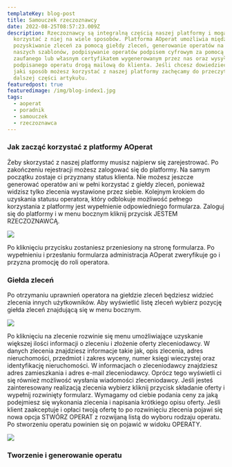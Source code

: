 ```yaml
---
templateKey: blog-post
title: Samouczek rzeczoznawcy
date: 2022-08-25T08:57:23.009Z
description: Rzeczoznawcy są integralną częścią naszej platformy i mogą
  korzystać z niej na wiele sposobów. Platforma AOperat umożliwia między innymi
  pozyskiwanie zleceń za pomocą giełdy zleceń, generowanie operatów na podstawie
  naszych szablonów, podpisywanie operatów podpisem cyfrowym za pomocą profilu
  zaufanego lub własnym certyfikatem wygenerowanym przez nas oraz wysyłanie
  podpisanego operatu drogą mailową do klienta. Jeśli chcesz dowiedzieć się w
  jaki sposób możesz korzystać z naszej platformy zachęcamy do przeczytania
  dalszej części artykułu.
featuredpost: true
featuredimage: /img/blog-index1.jpg
tags:
  - aoperat
  - poradnik
  - samouczek
  - rzeczoznawca
---
```

### Jak zacząć korzystać z platformy AOperat

Żeby skorzystać z naszej platformy musisz najpierw się zarejestrować. Po zakończeniu rejestracji możesz zalogować się do platformy. Na samym początku zostaje ci przyznany status klienta. Nie możesz jeszcze generować operatów ani w pełni korzystać z giełdy zleceń, ponieważ widzisz tylko zlecenia wystawione przez siebie. Kolejnym krokiem do uzyskania statusu operatora, który odblokuje możliwość pełnego korzystania z platformy jest wypełnienie odpowiedniego formularza. Zaloguj się do platformy i w menu bocznym kliknij przycisk JESTEM RZECZOZNAWCĄ. 

![](/img/promotion_form.png)

Po kliknięciu przycisku zostaniesz przeniesiony na stronę formularza. Po wypełnieniu i przesłaniu formularza administracja AOperat zweryfikuje go i przyzna promocję do roli operatora.

### Giełda zleceń

Po otrzymaniu uprawnień operatora na giełdzie zleceń będziesz widzieć zlecenia innych użytkowników. Aby wyświetlić listę zleceń wybierz pozycję giełda zleceń znajdującą się w menu bocznym.

![](/img/market.png)

Po kliknięciu na zlecenie rozwinie się menu umożliwiające uzyskanie większej ilości informacji o zleceniu i złożenie oferty zleceniodawcy. W danych zlecenia znajdziesz informacje takie jak, opis zlecenia, adres nieruchomości, przedmiot i zakres wyceny, numer księgi wieczystej oraz identyfikację nieruchomości. W informacjach o zleceniodawcy znajdziesz adres zamieszkania i adres e-mail zleceniodawcy. Oprócz tego wyświetli ci się również możliwość wysłania wiadomości zleceniodawcy. Jeśli jesteś zainteresowany realizacją zlecenia wybierz kliknij przycisk składanie oferty i wypełnij rozwinięty formularz. Wymagamy od ciebie podania ceny za jaką podejmiesz się wykonania zlecenia i napisania krótkiego opisu oferty. Jeśli klient zaakceptuje i opłaci twoją ofertę to po rozwinięciu zlecenia pojawi się nowa opcja STWÓRZ OPERAT z rozwijaną listą do wyboru rodzaju operatu. Po stworzeniu operatu powinien się on pojawić w widoku OPERATY.

![](/img/operats.png)

### Tworzenie i generowanie operatu